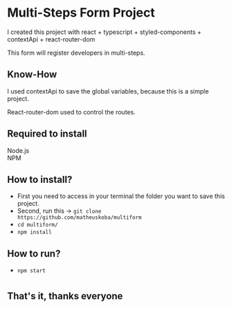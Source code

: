 # Multi-Steps Form Project
I created this project with react + typescript + styled-components + contextApi + react-router-dom

This form will register developers in multi-steps.

## Know-How
I used contextApi to save the global variables, because this is a simple project.

React-router-dom used to control the routes.

## Required to install
Node.js<br/>
NPM

## How to install?
- First you need to access in your terminal the folder you want to save this project.
- Second, run this -> `git clone https://github.com/matheuskoba/multiform`
- `cd multiform/`
- `npm install`

## How to run?
- `npm start`

#

## That's it, thanks everyone